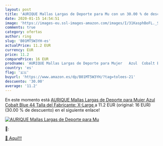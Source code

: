 ```yaml
---
layout: post
title: 'AURIQUE Mallas Largas de Deporte para Mu con un 30.00 % de descuento'
date: 2020-01-15 14:54:51
image: 'https://images-eu.ssl-images-amazon.com/images/I/31KasphBoFL._SL200_.jpg'
comments: true
category: ofertas
author: ring
slug: 'B01MT5W3YH-es'
actualPrice: 11.2 EUR
currency: EUR
price: 11.2
comparePrice: 16 EUR
prodname: 'AURIQUE Mallas Largas de Deporte para Mujer   Azul  Cobalt Blue   44  Talla del Fabricante: X-Large '
country: 'es'
flag: '🇪🇸'
buyurl: 'https://www.amazon.es/dp/B01MT5W3YH/?tag=tolees-21'
descuento: '30.00'
average: '11.2'
---
```


En este momento está [AURIQUE Mallas Largas de Deporte para Mujer   Azul  Cobalt Blue   44  Talla del Fabricante: X-Large ](https://www.amazon.es/dp/B01MT5W3YH/?tag=tolees-21) a 11.2 EUR (original: 16 EUR) (30.00 %  de descuento) en el siguiente enlace!

[![AURIQUE Mallas Largas de Deporte para Mu](https://images-eu.ssl-images-amazon.com/images/I/31KasphBoFL._SL200_.jpg)](https://www.amazon.es/dp/B01MT5W3YH/?tag=tolees-21)

🔎:


[🛒 Aquí!!!](https://www.amazon.es/dp/B01MT5W3YH/?tag=tolees-21)

